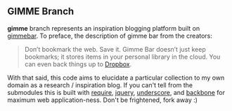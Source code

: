 ## GIMME Branch

__gimme__ branch represents an inspiration blogging platform built on [gimmebar](http://gimmebar.com/). To preface, the description of gimme bar from the creators:

> Don’t bookmark the web. Save it. Gimme Bar doesn’t just keep bookmarks; it stores items in your personal library in the cloud. You can even back things up to [Dropbox](http://dropbox.com/).

With that said, this code aims to elucidate a particular collection to my own domain as a research / inspiration blog. If you can't tell from the submodules this is built with [require](http://requirejs.org/), [jquery](http://jquery.com/), [underscore](http://documentcloud.github.com/underscore/), and [backbone](http://documentcloud.github.com/backbone/) for maximum web application-ness. Don't be frightened, fork away :)